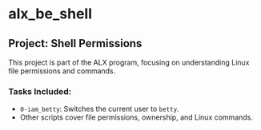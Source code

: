 # alx_be_shell

## Project: Shell Permissions
This project is part of the ALX program, focusing on understanding Linux file permissions and commands.

### Tasks Included:
- `0-iam_betty`: Switches the current user to `betty`.
- Other scripts cover file permissions, ownership, and Linux commands.
